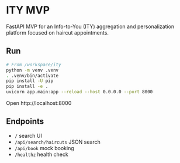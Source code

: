 # ITY MVP

FastAPI MVP for an Info-to-You (ITY) aggregation and personalization platform focused on haircut appointments.

## Run

```bash
# From /workspace/ity
python -m venv .venv
. .venv/bin/activate
pip install -U pip
pip install -e .
uvicorn app.main:app --reload --host 0.0.0.0 --port 8000
```

Open http://localhost:8000

## Endpoints
- `/` search UI
- `/api/search/haircuts` JSON search
- `/api/book` mock booking
- `/healthz` health check